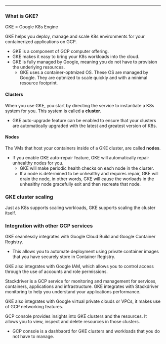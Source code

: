 _______________________________________________________________________________
### What is GKE?
GKE = Google K8s Engine

GKE helps you deploy, manage and scale K8s environments for your containerized applications on GCP.
* GKE is a component of GCP computer offering.
* GKE makes it easy to bring your K8s workloads into the cloud.
* GKE is fully managed by Google, meaning you do not have to provision the underlying resources.
  * GKE uses a container-optmized OS. These OS are managed by Google. They are optmized to scale quickly and with a minimal resource footprint.

#### Clusters
When you use GKE, you start by directing the service to instantiate a K8s system for you. This system is called a **cluster**.
* GKE auto-upgrade feature can be enabled to ensure that your clusters are automatically upgraded with the latest and greatest version of K8s.

#### Nodes
The VMs that host your containers inside of a GKE cluster, are called **nodes**.
* If you enable GKE auto-repair feature, GKE will automatically repair unhealthy nodes for you.
  * GKE will make periodic health checks on each node in the cluster.
  * If a node is determined to be unhealthy and requires repair, GKE will drain the node, in other words, GKE will cause the worloads in the unhealthy node gracefully exit and then recreate that node.

### GKE cluster scaling
Just as K8s supports scaling workloads, GKE supports scaling the cluster itself.

### Integration with other GCP services
GKE seamlessly integrates with Google Cloud Build and Google Container Registry.
* This allows you to automate deployment using private container images that you have securely store in Container Registry.

GKE also integrates with Google IAM, which allows you to control access through the use of accounts and role permissions.

Stackdriver is a GCP service for monitoring and management for services, containers, applications and infrastructure. GKE integrates with Stackdriver monitoring to help you understand your applications performance.

GKE also integrates with Google virtual private clouds or VPCs, it makes use of GCP networking features.

GCP console provides insights into GKE clusters and the resources. It allows you to view, inspect and delete resources in those clusters.
* GCP console is a dashbaord for GKE clusters and workloads that you do not have to manage.
